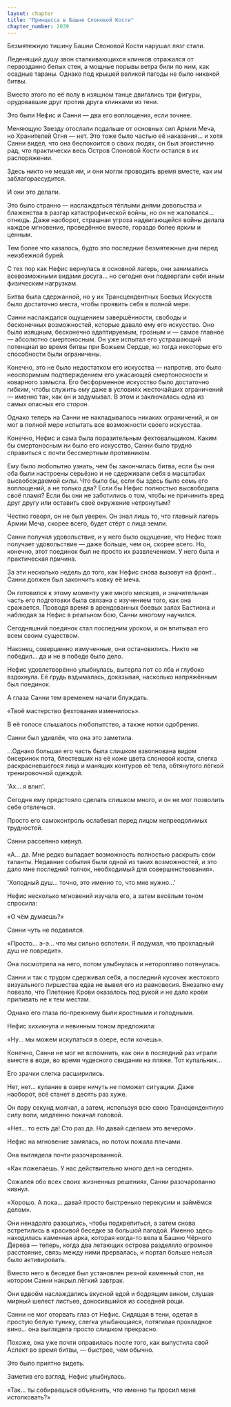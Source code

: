 ```yaml
---
layout: chapter
title: "Принцесса в Башне Слоновой Кости"
chapter_number: 2039
---
```




Безмятежную тишину Башни Слоновой Кости нарушал лязг стали.

Леденящий душу звон сталкивающихся клинков отражался от первозданно белых стен, а мощные порывы ветра били по ним, как осадные тараны. Однако под крышей великой пагоды не было никакой битвы.

Вместо этого по её полу в изящном танце двигались три фигуры, орудовавшие друг против друга клинками из тени.

Это были Нефис и Санни — два его воплощения, если точнее.

Меняющую Звезду отослали подальше от основных сил Армии Меча, но Хранителей Огня — нет. Это тоже было частью её наказания... и хотя Санни видел, что она беспокоится о своих людях, он был эгоистично рад, что практически весь Остров Слоновой Кости остался в их распоряжении.

Здесь никто не мешал им, и они могли проводить время вместе, как им заблагорассудится.

И они это делали.

Это было странно — наслаждаться тёплыми днями довольства и блаженства в разгар катастрофической войны, но он не жаловался... отнюдь. Даже наоборот, страшная угроза надвигающейся войны делала каждое мгновение, проведённое вместе, гораздо более ярким и ценным.

Тем более что казалось, будто это последние безмятежные дни перед неизбежной бурей.

С тех пор как Нефис вернулась в основной лагерь, они занимались всевозможными видами досуга... но сегодня они подвергали себя иным физическим нагрузкам.

Битва была сдержанной, но у их Трансцендентных Боевых Искусств было достаточно места, чтобы проявить себя в полной мере.

Санни наслаждался ощущением завершённости, свободы и бесконечных возможностей, которые давало ему его искусство. Оно было изящным, бесконечно адаптируемым, грозным и — самое главное — абсолютно смертоносным. Он уже испытал его устрашающий потенциал во время битвы при Божьем Сердце, но тогда некоторые его способности были ограничены.

Конечно, это не было недостатком его искусства — напротив, это было неоспоримым подтверждением его ужасающей смертоносности и коварного замысла. Его бесформенное искусство было достаточно гибким, чтобы служить ему даже в условиях жесточайших ограничений — именно так, как он и задумывал. В этом и заключалась одна из самых опасных его сторон.

Однако теперь на Санни не накладывалось никаких ограничений, и он мог в полной мере испытать все возможности своего искусства.

Конечно, Нефис и сама была поразительным фехтовальщиком. Каким бы смертоносным ни было его искусство, Санни было трудно справиться с почти бессмертным противником.

Ему было любопытно узнать, чем бы закончилась битва, если бы они оба были настроены серьёзно и не сдерживали себя в масштабах высвобождаемой силы. Что было бы, если бы здесь было семь его воплощений, а не только два? Если бы Нефис полностью высвободила своё пламя? Если бы они не заботились о том, чтобы не причинить вред друг другу или оставить своё окружение нетронутым?

Честно говоря, он не был уверен. Он знал лишь то, что главный лагерь Армии Меча, скорее всего, будет стёрт с лица земли.

Санни получал удовольствие, и у него было ощущение, что Нефис тоже получает удовольствие — даже больше, чем он, скорее всего. Но, конечно, этот поединок был не просто их развлечением. У него была и практическая причина.

За эти несколько недель до того, как Нефис снова вызовут на фронт... Санни должен был закончить ковку её меча.

Он готовился к этому моменту уже много месяцев, и значительная часть его подготовки была связана с изучением того, как она сражается. Проводя время в арендованных боевых залах Бастиона и наблюдая за Нефис в реальном бою, Санни многому научился.

Сегодняшний поединок стал последним уроком, и он впитывал его всем своим существом.

Наконец, совершенно измученные, они остановились. Никто не победил... да и не в победе было дело.

Нефис удовлетворённо улыбнулась, вытерла пот со лба и глубоко вздохнула. Её грудь вздымалась, доказывая, насколько напряжённым был поединок.

А глаза Санни тем временем начали блуждать.

«Твоё мастерство фехтования изменилось».

В её голосе слышалось любопытство, а также нотки одобрения.

Санни был удивлён, что она это заметила.

...Однако большая его часть была слишком взволнована видом бисеринок пота, блестевших на её коже цвета слоновой кости, слегка раскрасневшегося лица и манящих контуров её тела, обтянутого лёгкой тренировочной одеждой.

'Ах... я влип'.

Сегодня ему предстояло сделать слишком много, и он не мог позволить себе отвлечься.

Просто его самоконтроль ослабевал перед лицом непреодолимых трудностей.

Санни рассеянно кивнул.

«А... да. Мне редко выпадает возможность полностью раскрыть свои таланты. Недавние события были одной из таких возможностей, и это дало мне последний толчок, необходимый для совершенствования».

'Холодный душ... точно, это именно то, что мне нужно...'

Нефис несколько мгновений изучала его, а затем весёлым тоном спросила:

«О чём думаешь?»

Санни чуть не подавился.

«Просто... э-э... что мы сильно вспотели. Я подумал, что прохладный душ не повредит».

Она посмотрела на него, потом улыбнулась и неторопливо потянулась.

Санни и так с трудом сдерживал себя, а последний кусочек жестокого визуального пиршества едва не вывел его из равновесия. Внезапно ему повезло, что Плетение Крови оказалось под рукой и не дало крови приливать не к тем местам.

Однако его глаза по-прежнему были яростными и голодными.

Нефис хихикнула и невинным тоном предложила:

«Ну... мы можем искупаться в озере, если хочешь».

Конечно, Санни не мог не вспомнить, как они в последний раз играли вместе в воде, во время чудесного свидания на пляже. Тот купальник...

Его зрачки слегка расширились.

Нет, нет... купание в озере ничуть не поможет ситуации. Даже наоборот, всё станет в десять раз хуже.

Он пару секунд молчал, а затем, используя всю свою Трансцендентную силу воли, медленно покачал головой.

«Нет... то есть да! Сто раз да. Но давай сделаем это вечером».

Нефис на мгновение замялась, но потом пожала плечами.

Она выглядела почти разочарованной.

«Как пожелаешь. У нас действительно много дел на сегодня».

Сожалея обо всех своих жизненных решениях, Санни разочарованно кивнул.

«Хорошо. А пока... давай просто быстренько перекусим и займёмся делом».

Они ненадолго разошлись, чтобы подкрепиться, а затем снова встретились в красивой беседке за большой пагодой. Именно здесь находилась каменная арка, которая когда-то вела в Башню Чёрного Дерева — теперь, когда два летающих острова разделяло огромное расстояние, связь между ними прервалась, и портал больше нельзя было активировать.

Вместо него в беседке был установлен резной каменный стол, на котором Санни накрыл лёгкий завтрак.

Они вдвоём наслаждались вкусной едой и бодрящим вином, слушая мирный шелест листьев, доносившийся из соседней рощи.

Санни не мог оторвать глаз от Нефис. Сидящая в тени, одетая в простую белую тунику, слегка улыбающаяся, потягивая прохладное вино... она выглядела просто слишком прекрасно.

Похоже, она уже почти оправилась после того, как выпустила свой Аспект во время битвы, — быстрее, чем обычно.

Это было приятно видеть.

Заметив его взгляд, Нефис улыбнулась.

«Так... ты собираешься объяснить, что именно ты просил меня истолковать?»

